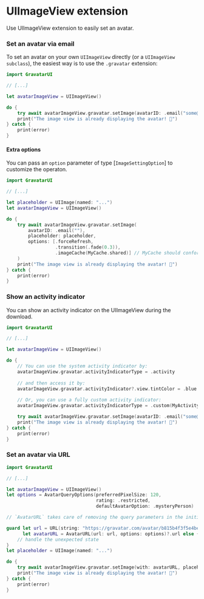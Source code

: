 # UIImageView extension

Use UIImageView extension to easily set an avatar.

### Set an avatar via email

To set an avatar on your own `UIImageView` directly (or a `UIImageView subclass`), the easiest way is to use the `.gravatar` extension:

```swift
import GravatarUI

// [...]

let avatarImageView = UIImageView()

do {
    try await avatarImageView.gravatar.setImage(avatarID: .email("some@email.com"))
    print("The image view is already displaying the avatar! 🎉")
} catch {
    print(error)
}
```

#### Extra options

You can pass an `option` parameter of type [``ImageSettingOption``] to customize the operaton.

```swift
import GravatarUI

// [...]

let placeholder = UIImage(named: "...")
let avatarImageView = UIImageView()

do {
    try await avatarImageView.gravatar.setImage(
        avatarID: .email(""),
        placeholder: placeholder,
        options: [.forceRefresh,
                  .transition(.fade(0.3)),
                  .imageCache(MyCache.shared)] // MyCache should conform to ``ImageCaching``.
    )
    print("The image view is already displaying the avatar! 🎉")
} catch {
    print(error)
}
```

### Show an activity indicator

You can show an activity indicator on the UIImageView during the download.

```swift
import GravatarUI

// [...]

let avatarImageView = UIImageView()

do {
    // You can use the system activity indicator by:
    avatarImageView.gravatar.activityIndicatorType = .activity
    
    // and then access it by:
    avatarImageView.gravatar.activityIndicator?.view.tintColor = .blue
    
    // Or, you can use a fully custom activity indicator:
    avatarImageView.gravatar.activityIndicatorType = .custom(MyActivityIndicator()) // `MyActivityIndicator` conforms to ``ActivityIndicatorProvider``

    try await avatarImageView.gravatar.setImage(avatarID: .email("some@email.com"))
    print("The image view is already displaying the avatar! 🎉")
} catch {
    print(error)
}
```

### Set an avatar via URL

```swift
import GravatarUI

// [...]

let avatarImageView = UIImageView()
let options = AvatarQueryOptions(preferredPixelSize: 120,
                                 rating: .restricted,
                                 defaultAvatarOption: .mysteryPerson)

// `AvatarURL` takes care of removing the query parameters in the initial URL and reconstructing the URL based on the given options.

guard let url = URL(string: "https://gravatar.com/avatar/b815b4f3f5e4be2256bce9e25eac7714?r=pg&s=150"),
      let avatarURL = AvatarURL(url: url, options: options)?.url else {
    // handle the unexpected state
}
let placeholder = UIImage(named: "...")

do {
    try await avatarImageView.gravatar.setImage(with: avatarURL, placeholder: placeholder)
    print("The image view is already displaying the avatar! 🎉")
} catch {
    print(error)
}
```
